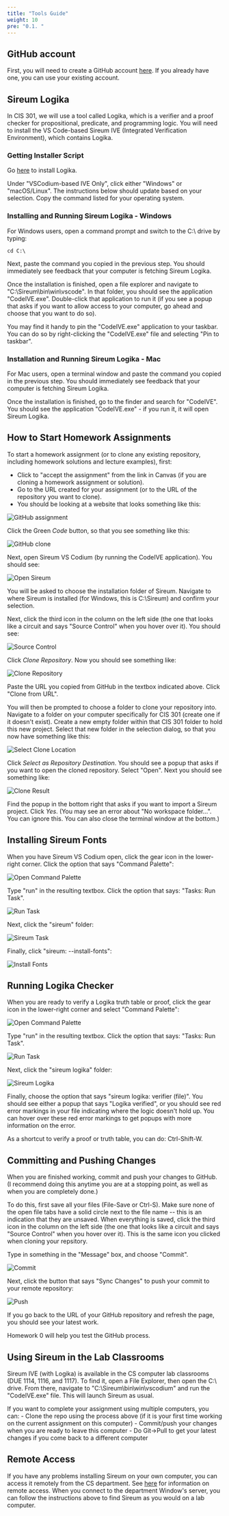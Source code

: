 ```yaml
---
title: "Tools Guide"
weight: 10
pre: "0.1. "
---
```


## GitHub account
First, you will need to create a GitHub account [here](https://github.com/). If you already have one, you can use your existing account.

## Sireum Logika

In CIS 301, we will use a tool called Logika, which is a verifier and a proof checker for propositional, predicate, and programming logic. You will need to install the VS Code-based Sireum IVE (Integrated Verification Environment), which contains Logika.

### Getting Installer Script

Go [here](https://sireum.org/getting-started/#latest-dev-bin-codeive) to install Logika. 

Under "VSCodium-based IVE Only", click either "Windows" or "macOS/Linux". The instructions below should update based on your selection. Copy the command listed for your operating system.

### Installing and Running Sireum Logika - Windows

For Windows users, open a command prompt and switch to the C:\ drive by typing:

```
cd C:\
```

Next, paste the command you copied in the previous step. You should immediately see feedback that your computer is fetching Sireum Logika.

Once the installation is finished, open a file explorer and navigate to "C:\Sireum\bin\win\vscode". In that folder, you should see the application "CodeIVE.exe". Double-click that application to run it (if you see a popup that asks if you want to allow access to your computer, go ahead and choose that you want to do so).

You may find it handy to pin the "CodeIVE.exe" application to your taskbar. You can do so by right-clicking the "CodeIVE.exe" file and selecting "Pin to taskbar".

### Installation and Running Sireum Logika - Mac

For Mac users, open a terminal window and paste the command you copied in the previous step. You should immediately see feedback that your computer is fetching Sireum Logika.

Once the installation is finished, go to the finder and search for "CodeIVE". You should see the application "CodeIVE.exe" - if you run it, it will open Sireum Logika.

## How to Start Homework Assignments

To start a homework assignment (or to clone any existing repository, including homework solutions and lecture examples), first:
- Click to "accept the assignment" from the link in Canvas (if you are cloning a homework assignment or solution).
- Go to the URL created for your assignment (or to the URL of the repository you want to clone).
- You should be looking at a website that looks something like this:

![GitHub assignment](/images/gitHubAssign.png)

Click the Green *Code* button, so that you see something like this:

![GitHub clone](/images/gitHubClone.png)

Next, open Sireum VS Codium (by running the CodeIVE application). You should see:

![Open Sireum](/images/openSireum.png)

You will be asked to choose the installation folder of Sireum. Navigate to where Sireum is installed (for Windows, this is C:\Sireum) and confirm your selection.

Next, click the third icon in the column on the left side (the one that looks like a circuit and says "Source Control" when you hover over it). You should see:

![Source Control](/images/openSourceControl.png)

Click *Clone Repository*. Now you should see something like:

 ![Clone Repository](/images/getFromVCS.png)

Paste the URL you copied from GitHub in the textbox indicated above. Click "Clone from URL". 

You will then be prompted to choose a folder to clone your repository into. Navigate to a folder on your computer specifically for CIS 301 (create one if it doesn't exist). Create a new empty folder within that CIS 301 folder to hold this new project. Select that new folder in the selection dialog, so that you now have something like this:

 ![Select Clone Location](/images/cloneToSireum.png)

Click *Select as Repository Destination*. You should see a popup that asks if you want to open the cloned repository. Select "Open". Next you should see something like:

![Clone Result](/images/clonedResult.png)

Find the popup in the bottom right that asks if you want to import a Sireum project. Click *Yes*. (You may see an error about "No workspace folder...". You can ignore this. You can also close the terminal window at the bottom.)

## Installing Sireum Fonts

When you have Sireum VS Codium open, click the gear icon in the lower-right corner. Click the option that says "Command Palette":

![Open Command Palette](/images/openCommandPalette.png)

Type "run" in the resulting textbox. Click the option that says: "Tasks: Run Task".

![Run Task](/images/runTask.png)

Next, click the "sireum" folder:

![Sireum Task](/images/sireumTask.png)

Finally, click "sireum: --install-fonts":

![Install Fonts](/images/installFonts.png)

## Running Logika Checker

When you are ready to verify a Logika truth table or proof, click the gear icon in the lower-right corner and select "Command Palette":

![Open Command Palette](/images/openCommandPalette.png)

Type "run" in the resulting textbox. Click the option that says: "Tasks: Run Task".

![Run Task](/images/runTask.png)

Next, click the "sireum logika" folder:

![Sireum Logika](/images/sireumLogika.png)

Finally, choose the option that says "sireum logika: verifier (file)". You should see either a popup that says "Logika verified", or you should see red error markings in your file indicating where the logic doesn't hold up. You can hover over these red error markings to get popups with more information on the error.

As a shortcut to verify a proof or truth table, you can do: Ctrl-Shift-W.

## Committing and Pushing Changes

When you are finished working, commit and push your changes to GitHub. (I recommend doing this anytime you are at a stopping point, as well as when you are completely done.)

To do this, first save all your files (File-Save or Ctrl-S). Make sure none of the open file tabs have a solid circle next to the file name -- this is an indication that they are unsaved. When everything is saved, click the third icon in the column on the left side (the one that looks like a circuit and says "Source Control" when you hover over it). This is the same icon you clicked when cloning your repsitory.

Type in something in the "Message" box, and choose "Commit".

 ![Commit](/images/commit.png)

Next, click the button that says "Sync Changes" to push your commit to your remote repository:

 ![Push](/images/push.png)

If you go back to the URL of your GitHub repository and refresh the page, you should see your latest work.

Homework 0 will help you test the GitHub process. 

## Using Sireum in the Lab Classrooms

Sireum IVE (with Logika) is available in the CS computer lab classrooms (DUE 1114, 1116, and 1117). To find it, open a File Explorer, then open the C:\ drive. From there, navigate to "C:\Sireum\bin\win\vscodium" and run the "CodeIVE.exe" file. This will launch Sireum as usual.

If you want to complete your assignment using multiple computers, you can:
    - Clone the repo using the process above (if it is your first time working on the current assignment on this computer)
    - Commit/push your changes when you are ready to leave this computer
    - Do Git->Pull to get your latest changes if you come back to a different computer

## Remote Access

If you have any problems installing Sireum on your own computer, you can access it remotely from the CS department. See [here](https://support.cs.ksu.edu/CISDocs/wiki/Remote_Access) for information on remote access. When you connect to the department Window's server, you can follow the instructions above to find Sireum as you would on a lab computer.